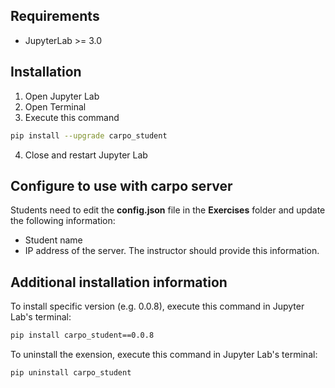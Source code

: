 
## Requirements

* JupyterLab >= 3.0

## Installation

1. Open Jupyter Lab
2. Open Terminal
3. Execute this command
```bash
pip install --upgrade carpo_student
```
4. Close and restart Jupyter Lab


## Configure to use with carpo server

Students need to edit the **config.json** file in the **Exercises** folder and update the following information:

* Student name
* IP address of the server. The instructor should provide this information.



## Additional installation information

To install specific version (e.g. 0.0.8), execute this command in Jupyter Lab's terminal:

```bash
pip install carpo_student==0.0.8
```

To uninstall the exension, execute this command in Jupyter Lab's terminal:

```bash
pip uninstall carpo_student
```
